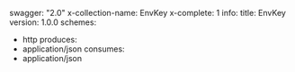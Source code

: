 swagger: "2.0"
x-collection-name: EnvKey
x-complete: 1
info:
  title: EnvKey
  version: 1.0.0
schemes:
- http
produces:
- application/json
consumes:
- application/json